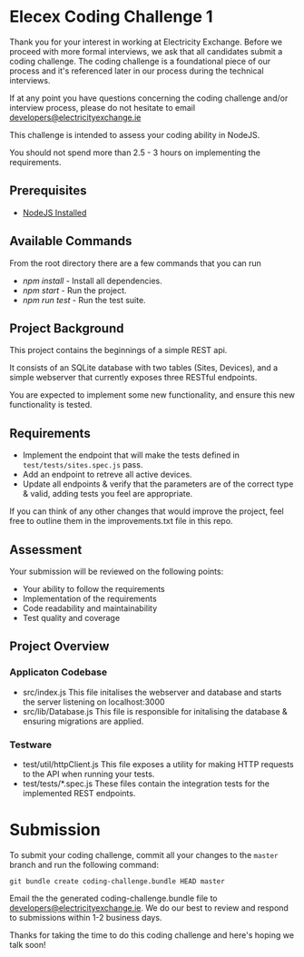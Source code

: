 # Elecex Coding Challenge 1

Thank you for your interest in working at Electricity Exchange. Before we proceed with more formal interviews, we ask that all candidates submit a coding challenge. The coding challenge is a foundational piece of our process and it's referenced later in our process during the technical interviews.

If at any point you have questions concerning the coding challenge and/or interview process, please do not hesitate to email developers@electricityexchange.ie

This challenge is intended to assess your coding ability in NodeJS.

You should not spend more than 2.5 - 3 hours on implementing the requirements.

## Prerequisites

- [NodeJS Installed](https://nodejs.org/en/download/)

## Available Commands

From the root directory there are a few commands that you can run

- _npm install_ - Install all dependencies.
- _npm start_ - Run the project.
- _npm run test_ - Run the test suite.

## Project Background

This project contains the beginnings of a simple REST api.

It consists of an SQLite database with two tables (Sites, Devices), and a simple webserver that currently exposes three RESTful endpoints.

You are expected to implement some new functionality, and ensure this new functionality is tested.

## Requirements

- Implement the endpoint that will make the tests defined in `test/tests/sites.spec.js` pass.
- Add an endpoint to retreve all active devices.
- Update all endpoints & verify that the parameters are of the correct type & valid, adding tests you feel are appropriate.

If you can think of any other changes that would improve the project, feel free to outline them in the improvements.txt file in this repo.

## Assessment

Your submission will be reviewed on the following points:

- Your ability to follow the requirements
- Implementation of the requirements
- Code readability and maintainability
- Test quality and coverage

## Project Overview

### Applicaton Codebase

- src/index.js
    This file initalises the webserver and database and starts the server listening on localhost:3000
- src/lib/Database.js
    This file is responsible for initalising the database & ensuring migrations are applied.

### Testware

- test/util/httpClient.js
    This file exposes a utility for making HTTP requests to the API when running your tests.
- test/tests/*.spec.js
    These files contain the integration tests for the implemented REST endpoints.

# Submission

To submit your coding challenge, commit all your changes to the `master` branch and run the following command:

```git bundle create coding-challenge.bundle HEAD master```

Email the the generated coding-challenge.bundle file to developers@electricityexchange.ie. We do our best to review and respond to submissions within 1-2 business days.

Thanks for taking the time to do this coding challenge and here's hoping we talk soon!